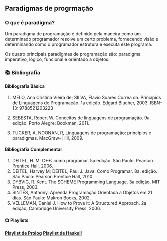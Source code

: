 ## Paradigmas de progrmação

### O que é paradigma?
Um paradigma de programação é definido pela maneira como um determinado programador resolve um certo problema, fornecendo visão e determinando como o programador estrutura e executa este programa.

Os quatro principais paradigmas de programação são: paradigma imperativo, lógico, funcional e orientado a objetos.

### :books: Bibliografia

#### Bibliografia Básica
1. MELO, Ana Cristina Vieira de; SILVA, Flavio Soares Correa da. Princípios de Linguagens de
Programação. 1a edição. Edgard Blucher, 2003. ISBN-13: 9788521203223
2. SEBESTA, Robert W. Conceitos de linguagens de programação. 9a. edição. Porto Alegre:
Bookman, 2011.

3. TUCKER, A. NOONAN, R, Linguagens de programação: princípios e paradigmas. MacGraw-
Hill, 2009.

#### Bibliografia Complementar
1. DEITEL, H. M. C++: como programar. 5a.edição. São Paulo: Pearson Prentice Hall, 2006.
2. DEITEL, Harvey M; DEITEL, Paul J. Java: Como Programar. 8a. edição. São Paulo: Pearson
Prentice Hall, 2010.
3. DYBVIG, R. Kent. The SCHEME Programming Language. 3a edição. MIT Press, 2003.
4. SINTES, Anthony. Aprenda Programação Orientada a Objetos em 21 dias. São Paulo: Makron
Books, 2002.
5. VELLEMAN, Daniel J. How to Prove it: A Structured Approach. 2a edição, Cambridge
University Press, 2006.

#### :tv: Playlists 
**[Playlist de Prolog](https://www.youtube.com/watch?v=x_ahRnd1gTI&list=PLZ-Bk6jzsb-OScKa7vhpcQXoU2uxYGaFx&ab_channel=BrunoFerreira)**
**[Playlist de Haskell](https://www.youtube.com/watch?v=-RcmYsd2Txw&list=PLZ-Bk6jzsb-OUJH392CKjEOKWRoxjSQPc)**
